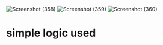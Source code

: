 ![Screenshot (358)](https://user-images.githubusercontent.com/89120960/204621914-af2712a2-f936-467b-af1a-f98d71274520.png)
![Screenshot (359)](https://user-images.githubusercontent.com/89120960/204621920-88f4dc97-9742-4361-8c77-cf1202ea273f.png)
![Screenshot (360)](https://user-images.githubusercontent.com/89120960/204621922-23ce2080-ee8e-40e6-9d5c-896d3db5bf5c.png)

<h1>simple logic used </h1>
